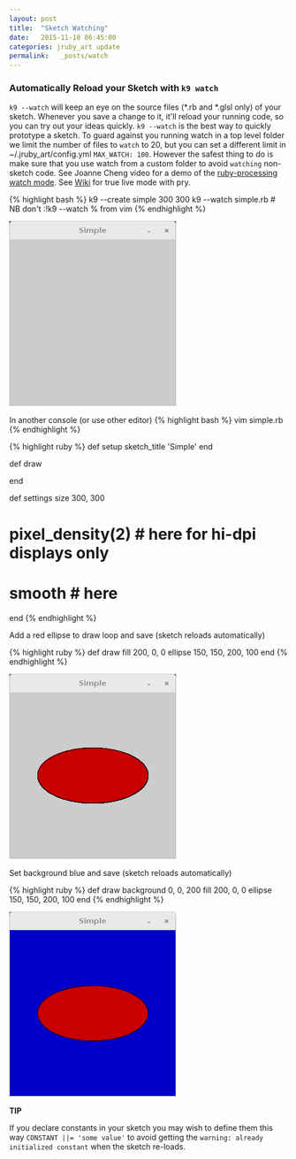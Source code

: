 ```yaml
---
layout: post
title:  "Sketch Watching"
date:   2015-11-18 06:45:00
categories: jruby_art update
permalink:   _posts/watch
---
```


### Automatically Reload your Sketch with `k9 watch`

`k9 --watch` will keep an eye on the source files (*.rb and *.glsl only) of your sketch. Whenever you save a change to it, it'll reload your running code, so you can try out your ideas quickly. `k9 --watch` is the best way to quickly prototype a sketch. To guard against you running watch in a top level folder we limit the number of files to `watch` to 20, but you can set a different limit in ~/.jruby_art/config.yml `MAX_WATCH: 100`. However the safest thing to do is make sure that you use watch from a custom folder to avoid `watching` non-sketch code. See Joanne Cheng video for a demo of the [ruby-processing watch mode][video].  See [Wiki][wiki] for true live mode with pry.

{% highlight bash %}
k9 --create simple 300 300
k9 --watch simple.rb # NB don't :!k9 --watch % from vim 
{% endhighlight %}

<img src="/assets/simple.png" />

In another console (or use other editor)
{% highlight bash %}
vim simple.rb
{% endhighlight %}

{% highlight ruby %}
def setup
  sketch_title 'Simple'
end

def draw

end

def settings
  size 300, 300
  # pixel_density(2) # here for hi-dpi displays only
  # smooth # here
end
{% endhighlight %}

Add a red ellipse to draw loop and save (sketch reloads automatically)

{% highlight ruby %}
def draw
  fill 200, 0, 0
  ellipse 150, 150, 200, 100
end
{% endhighlight %}

<img src="/assets/simple0.png" />

Set background blue and save (sketch reloads automatically)

{% highlight ruby %}
def draw
  background 0, 0, 200
  fill 200, 0, 0
  ellipse 150, 150, 200, 100
end
{% endhighlight %}

<img src="/assets/simple1.png" />

__TIP__

If you declare constants in your sketch you may wish to define them this way `CONSTANT ||= 'some value'` to avoid getting the `warning: already initialized constant` when the sketch re-loads.

[video]:https://vimeo.com/88994050
[wiki]:https://github.com/ruby-processing/JRubyArt/wiki/Live-Coding
